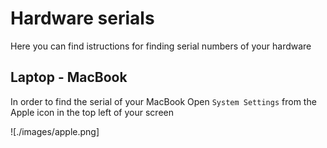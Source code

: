 # Hardware serials

Here you can find istructions for finding serial numbers of your hardware

## Laptop - MacBook

In order to find the serial of your MacBook Open ``System Settings`` from the Apple icon in the top left of your screen

![./images/apple.png]
